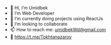- 👋 Hi, I’m Umidbek
- 💼 I’m Web Developer
- 🌱 I’m currently doing projects using ReactJs
- 💞️ I’m looking to collaborate
- 📫 How to reach me: umidbekWd@gmail.com
- 📲 https://t.me/Tokhtanazarov

<!---
Umidbek01/Umidbek01 is a ✨ special ✨ repository because its `README.md` (this file) appears on your GitHub profile.
You can click the Preview link to take a look at your changes.
--->
